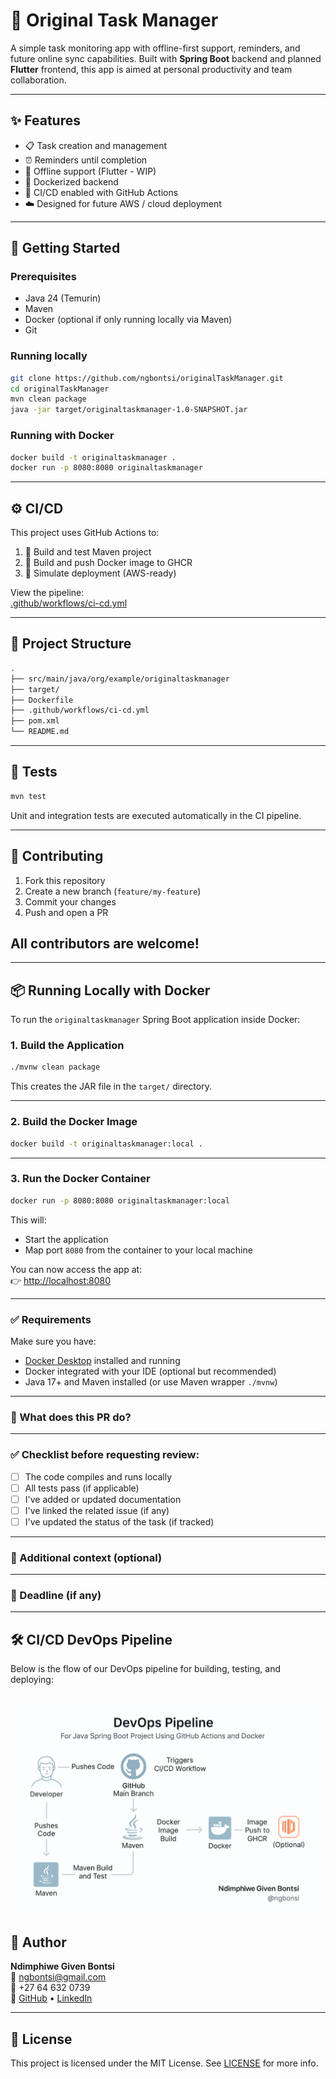 # 📂 Original Task Manager

A simple task monitoring app with offline-first support, reminders, and future online sync capabilities. Built with **Spring Boot** backend and planned **Flutter** frontend, this app is aimed at personal productivity and team collaboration.

&#x20;

---

## ✨ Features

- 📋 Task creation and management
- ⏰ Reminders until completion
- 🔌 Offline support (Flutter - WIP)
- 🐳 Dockerized backend
- 📆 CI/CD enabled with GitHub Actions
- ☁️ Designed for future AWS / cloud deployment

---

## 🚀 Getting Started

### Prerequisites

- Java 24 (Temurin)
- Maven
- Docker (optional if only running locally via Maven)
- Git

### Running locally

```bash
git clone https://github.com/ngbontsi/originalTaskManager.git
cd originalTaskManager
mvn clean package
java -jar target/originaltaskmanager-1.0-SNAPSHOT.jar
```

### Running with Docker

```bash
docker build -t originaltaskmanager .
docker run -p 8080:8080 originaltaskmanager
```

---

## ⚙️ CI/CD

This project uses GitHub Actions to:

1. 🔨 Build and test Maven project
2. 🐳 Build and push Docker image to GHCR
3. 📆 Simulate deployment (AWS-ready)

View the pipeline:\
[.github/workflows/ci-cd.yml](.github/workflows/ci-cd.yml)

---

## 📁 Project Structure

```bash
.
├── src/main/java/org/example/originaltaskmanager
├── target/
├── Dockerfile
├── .github/workflows/ci-cd.yml
├── pom.xml
└── README.md
```

---

## 🔪 Tests

```bash
mvn test
```

Unit and integration tests are executed automatically in the CI pipeline.

---

## 🤝 Contributing

1. Fork this repository
2. Create a new branch (`feature/my-feature`)
3. Commit your changes
4. Push and open a PR

All contributors are welcome!
---
---

## 📦 Running Locally with Docker

To run the `originaltaskmanager` Spring Boot application inside Docker:

### **1. Build the Application**

```bash
./mvnw clean package
```

This creates the JAR file in the `target/` directory.

---

### **2. Build the Docker Image**

```bash
docker build -t originaltaskmanager:local .
```

---

### **3. Run the Docker Container**

```bash
docker run -p 8080:8080 originaltaskmanager:local
```

This will:
- Start the application
- Map port `8080` from the container to your local machine

You can now access the app at:  
👉 [http://localhost:8080](http://localhost:8080)

---

### ✅ Requirements

Make sure you have:
- [Docker Desktop](https://www.docker.com/products/docker-desktop) installed and running
- Docker integrated with your IDE (optional but recommended)
- Java 17+ and Maven installed (or use Maven wrapper `./mvnw`)

---
### 🚀 What does this PR do?
<!-- Describe your changes here -->

---

### ✅ Checklist before requesting review:
- [ ] The code compiles and runs locally
- [ ] All tests pass (if applicable)
- [ ] I've added or updated documentation
- [ ] I've linked the related issue (if any)
- [ ] I've updated the status of the task (if tracked)

---

### 🧠 Additional context (optional)
<!-- Add screenshots, references, or context here -->

---

### 📅 Deadline (if any)
<!-- Add if there's urgency -->

---
## 🛠️ CI/CD DevOps Pipeline

Below is the flow of our DevOps pipeline for building, testing, and deploying:

![DevOps Pipeline](assets/devops-pipeline.png)
---
## 👤 Author

**Ndimphiwe Given Bontsi**\
📧 [ngbontsi@gmail.com](mailto\:ngbontsi@gmail.com)\
📱 +27 64 632 0739\
🔗 [GitHub](https://github.com/ngbontsi) • [LinkedIn](https://www.linkedin.com/in/ndimphiwe-bontsi-368b4960)

---

## 📃 License

This project is licensed under the MIT License. See [LICENSE](LICENSE) for more info.

